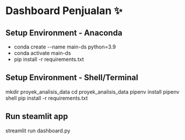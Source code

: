 # Dashboard Penjualan ✨

## Setup Environment - Anaconda
- conda create --name main-ds python=3.9
- conda activate main-ds
- pip install -r requirements.txt


## Setup Environment - Shell/Terminal
mkdir proyek_analisis_data
cd proyek_analisis_data
pipenv install
pipenv shell
pip install -r requirements.txt


## Run steamlit app
streamlit run dashboard.py
